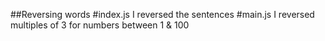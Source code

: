 ##Reversing words
#index.js I reversed the sentences
#main.js I reversed multiples of 3 for numbers between 1 & 100